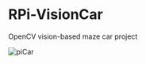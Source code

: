 # RPi-VisionCar
OpenCV vision-based maze car project

![piCar](https://user-images.githubusercontent.com/60199078/148666627-d31f65d7-d398-40b8-92d1-d20f72b32031.jpg)
